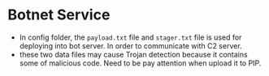 # Botnet Service

 - In config folder, the `payload.txt` file and `stager.txt` file is used for deploying into bot server. In order to communicate with C2 server.
 - these two data files may cause Trojan detection because it contains some of malicious code. Need to be pay attention when upload it to PIP.